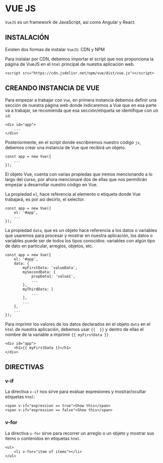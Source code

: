 # VUE JS

`VueJS` es un framework de JavaScript, así como Angular y React.

## INSTALACIÓN

Existen dos formas de instalar `VueJS`: CDN y NPM

Para instalar por CDN, debemos importar el script que nos proporciona la página de VueJS en el `html` principal de nuestra aplicación web.

    <script src="https://cdn.jsdelivr.net/npm/vue/dist/vue.js"></script>

## CREANDO INSTANCIA DE VUE

Para empezar a trabajar con `Vue`, en primera instancia debemos definir una sección de nuestra página web donde indicaremos a Vue que en esa parte va a trabajar, se recomienda que esa sección/etiqueta se identifique con un `id`:

    <div id="app">
        ...    
    </div>

Posteriormente, en el script donde escribiremos nuestro código `js`, debemos crear una instancia de Vue que recibirá un objeto.

    const app = new Vue({
        ...
    });

El objeto Vue, cuenta con varias propiedas que iremos mencionando a lo largo del curso, por ahora mencionaré dos de ellas que nos permitirán empezar a desarrollar nuestro código en Vue.

La propiedad `el`, hace referencia al elemento o etiqueta donde Vue trabajará, es por así decirlo, el selector.

    const app = new Vue({
        el: '#app',
        ...
    });

La propiedad `data`, que es un objeto hace referencia a los datos o variables que usaremos para procesar y mostrar en nuestra aplicación, los datos o variables puede ser de todos los tipos conocidos: variables con algún tipo de dato en particular, arreglos, objetos, etc.

    const app = new Vue({
        el: '#app',
        data: {
            myFirstData: 'valueData',
            mySecondData: {
                propData1: 'value1',
                ...
            },
            myThirdData: [
                ...
            ],
            ...
        },
        ...
    });

Para imprimir los valores de los datos declarados en el objeto `data` en el `html` de nuestra aplicación, debemos usar `{{  }}` y dentro de ellas el nombre de la variable a imprimir `{{ myFirstData }}`

    <div id="app">
        <h1>{{ myFirstData }}</h1>
    </div>

## DIRECTIVAS

### v-if

La directiva `v-if` nos sirve para evaluar expresiones y mostrar/ocultar etiquetas `html`:

    <span v-if="expression == true">Show this</span>
    <span v-if="expression == false">Show this</span>

### v-for

La directiva `v-for` sirve para recorrer un arreglo o un objeto y mostrar sus items o contenidos en etiquetas `html`.

    <ul>
        <li v-for="item of items"></li>
    </ul>